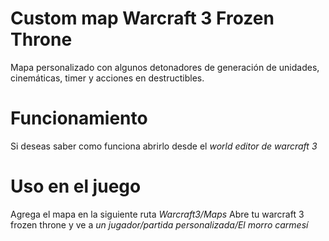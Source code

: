 # Custom map Warcraft 3 Frozen Throne
Mapa personalizado con algunos detonadores de generación de unidades, cinemáticas, timer y acciones en destructibles.
# Funcionamiento
Si deseas saber como funciona abrirlo desde el *world editor de warcraft 3*
# Uso en el juego
Agrega el mapa en la siguiente ruta *Warcraft3/Maps*
Abre tu warcraft 3 frozen throne y ve a *un jugador/partida personalizada/El morro carmesí*

